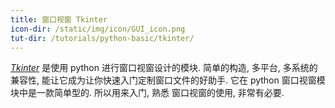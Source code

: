 ```yaml
---
title: 窗口视窗 Tkinter
icon-dir: /static/img/icon/GUI_icon.png
tut-dir: /tutorials/python-basic/tkinter/
---
```

[*Tkinter*](/tutorials/python-basic/tkinter/) 是使用 python 进行窗口视窗设计的模块.
简单的构造, 多平台, 多系统的兼容性, 能让它成为让你快速入门定制窗口文件的好助手. 
它在 python 窗口视窗模块中是一款简单型的. 所以用来入门, 熟悉 窗口视窗的使用, 非常有必要.
